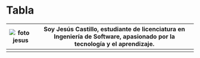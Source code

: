 # Tabla
| ![foto jesus](https://media.licdn.com/dms/image/D4E03AQGvPqxxSDkOxg/profile-displayphoto-shrink_400_400/0/1693156333411?e=1700697600&v=beta&t=_IoPqEaRz3wU1FOxWejfyg2pdZJVeKNXh2onK6wLdTM)  | Soy Jesús Castillo, estudiante de licenciatura en Ingeniería de Software, apasionado por la tecnología y el aprendizaje.  |
|---|---|
|   |   |
    

